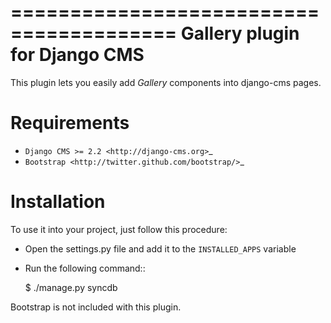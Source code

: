 ========================================
Gallery plugin for Django CMS
========================================

This plugin lets you easily add *Gallery* components 
into django-cms pages.

Requirements
============

* `Django CMS >= 2.2 <http://django-cms.org>`_
* `Bootstrap <http://twitter.github.com/bootstrap/>`_

Installation
============

To use it into your project, just follow this procedure:

* Open the settings.py file and add it to the ``INSTALLED_APPS`` variable

* Run the following command::

    $ ./manage.py syncdb

Bootstrap is not included with this plugin.

